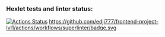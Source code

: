 ### Hexlet tests and linter status:
[![Actions Status](https://github.com/edji777/frontend-project-lvl1/workflows/hexlet-check/badge.svg)](https://github.com/edji777/frontend-project-lvl1/actions)
https://github.com/edji777/frontend-project-lvl1/actions/workflows/superlinter/badge.svg
